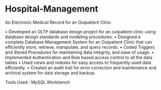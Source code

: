 # Hospital-Management
An Electronic Medical Record for an Outpatient Clinic

•	Developed an OLTP database design project for an outpatient clinic using database design standards and modeling procedures. 
•	Designed a complete Database Management System for an Outpatient Clinic that can efficiently store, retrieve, manipulate, and query records. 
•	Coded Triggers and Stored Procedures for maintaining data integrity, and ease of usage.
•	Implemented Authentication and Role based access control to all the data tables
•	Used views and indexes for easy access to frequently used data efficiently.
•	Created an audit trail for error correction and maintenance and archival system for data storage and backup.

Tools Used : MySQL Workbench
